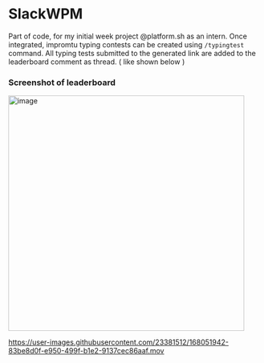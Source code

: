 # SlackWPM

Part of code, for my initial week project @platform.sh as an intern.
Once integrated, impromtu typing contests can be created using `/typingtest` command.
All typing tests submitted to the generated link are added to the leaderboard comment as thread. ( like shown below )

### Screenshot of leaderboard

<img width="470" alt="image" src="https://user-images.githubusercontent.com/23381512/168047237-5b46c2fb-154c-4e32-acf6-624a7aeadf68.png">

https://user-images.githubusercontent.com/23381512/168051942-83be8d0f-e950-499f-b1e2-9137cec86aaf.mov